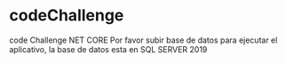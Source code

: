 # codeChallenge
code Challenge NET CORE
Por favor subir base de datos para ejecutar el aplicativo, la base de datos esta en SQL SERVER 2019
